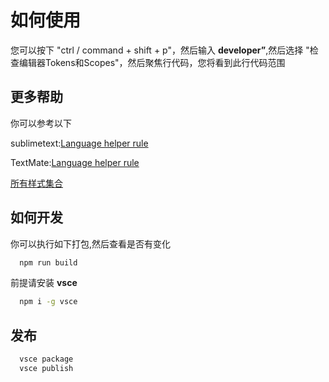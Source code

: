 # 如何使用

您可以按下 "ctrl / command + shift + p"，然后输入 **developer”**,然后选择 "检查编辑器Tokens和Scopes"，然后聚焦行代码，您将看到此行代码范围

## 更多帮助

你可以参考以下

sublimetext:[Language helper rule](https://www.sublimetext.com/docs/3/scope_naming.html#comment)

TextMate:[Language helper rule](https://macromates.com/manual/en/language_grammars#rule_keys)

[所有样式集合](https://code.visualstudio.com/api/references/theme-color)

## 如何开发

你可以执行如下打包,然后查看是否有变化

```bash
  npm run build
```

前提请安装 **vsce**


```bash
  npm i -g vsce
```

## 发布

```bash
  vsce package
  vsce publish
```
